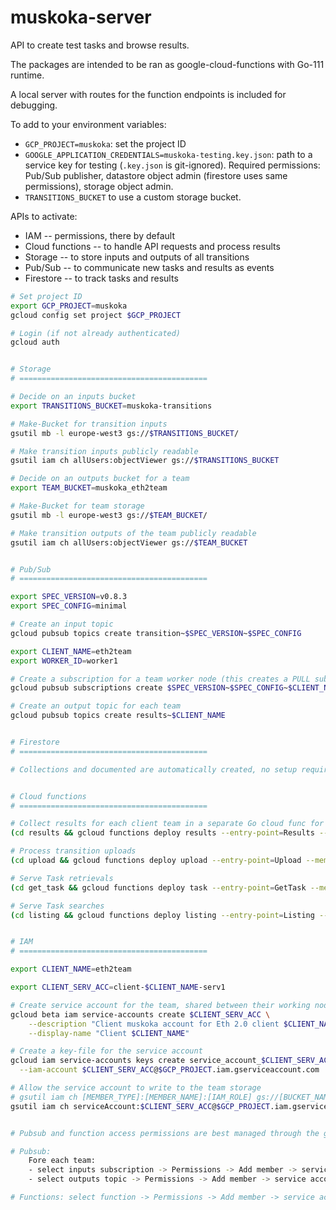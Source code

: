 # muskoka-server

API to create test tasks and browse results.

The packages are intended to be ran as google-cloud-functions with Go-111 runtime.

A local server with routes for the function endpoints is included for debugging.

To add to your environment variables:
- `GCP_PROJECT=muskoka`: set the project ID
- `GOOGLE_APPLICATION_CREDENTIALS=muskoka-testing.key.json`: path to a service key for testing (`.key.json` is git-ignored).
    Required permissions: Pub/Sub publisher, datastore object admin (firestore uses same permissions), storage object admin.
- `TRANSITIONS_BUCKET` to use a custom storage bucket.

APIs to activate:
- IAM             -- permissions, there by default
- Cloud functions -- to handle API requests and process results 
- Storage         -- to store inputs and outputs of all transitions
- Pub/Sub         -- to communicate new tasks and results as events
- Firestore       -- to track tasks and results


```bash
# Set project ID
export GCP_PROJECT=muskoka
gcloud config set project $GCP_PROJECT

# Login (if not already authenticated)
gcloud auth


# Storage
# ==========================================

# Decide on an inputs bucket
export TRANSITIONS_BUCKET=muskoka-transitions

# Make-Bucket for transition inputs
gsutil mb -l europe-west3 gs://$TRANSITIONS_BUCKET/

# Make transition inputs publicly readable
gsutil iam ch allUsers:objectViewer gs://$TRANSITIONS_BUCKET

# Decide on an outputs bucket for a team
export TEAM_BUCKET=muskoka_eth2team

# Make-Bucket for team storage
gsutil mb -l europe-west3 gs://$TEAM_BUCKET/

# Make transition outputs of the team publicly readable
gsutil iam ch allUsers:objectViewer gs://$TEAM_BUCKET


# Pub/Sub
# ==========================================

export SPEC_VERSION=v0.8.3
export SPEC_CONFIG=minimal

# Create an input topic
gcloud pubsub topics create transition~$SPEC_VERSION~$SPEC_CONFIG

export CLIENT_NAME=eth2team
export WORKER_ID=worker1

# Create a subscription for a team worker node (this creates a PULL subscription, with a 100 second ACK time, and 20 min message retention time)
gcloud pubsub subscriptions create $SPEC_VERSION~$SPEC_CONFIG~$CLIENT_NAME~$WORKER_ID --ack-deadline=100 --message-retention-duration=1200 --topic transition~$SPEC_VERSION~$SPEC_CONFIG

# Create an output topic for each team
gcloud pubsub topics create results~$CLIENT_NAME


# Firestore
# ==========================================

# Collections and documented are automatically created, no setup requirements here


# Cloud functions
# ==========================================

# Collect results for each client team in a separate Go cloud func for independent and isolated permission/upgrade management.
(cd results && gcloud functions deploy results --entry-point=Results --memory=128M --runtime=go111 --trigger-topic results~$CLIENT_NAME --set-env-vars MUSKOKA_CLIENT_NAME=$CLIENT_NAME)

# Process transition uploads
(cd upload && gcloud functions deploy upload --entry-point=Upload --memory=128M --runtime=go111 --trigger-http)

# Serve Task retrievals
(cd get_task && gcloud functions deploy task --entry-point=GetTask --memory=128M --runtime=go111 --trigger-http)

# Serve Task searches
(cd listing && gcloud functions deploy listing --entry-point=Listing --memory=128M --runtime=go111 --trigger-http)


# IAM
# ==========================================

export CLIENT_NAME=eth2team

export CLIENT_SERV_ACC=client-$CLIENT_NAME-serv1

# Create service account for the team, shared between their working nodes (or it can be per worker if preferred):
gcloud beta iam service-accounts create $CLIENT_SERV_ACC \
    --description "Client muskoka account for Eth 2.0 client $CLIENT_NAME" \
    --display-name "Client $CLIENT_NAME"

# Create a key-file for the service account
gcloud iam service-accounts keys create service_account_$CLIENT_SERV_ACC.key.json \
  --iam-account $CLIENT_SERV_ACC@$GCP_PROJECT.iam.gserviceaccount.com

# Allow the service account to write to the team storage
# gsutil iam ch [MEMBER_TYPE]:[MEMBER_NAME]:[IAM_ROLE] gs://[BUCKET_NAME]
gsutil iam ch serviceAccount:$CLIENT_SERV_ACC@$GCP_PROJECT.iam.gserviceaccount.com:roles/storage.objectCreator gs://$TEAM_BUCKET


# Pubsub and function access permissions are best managed through the google cloud web console

# Pubsub: 
    Fore each team:
    - select inputs subscription -> Permissions -> Add member -> service account name
    - select outputs topic -> Permissions -> Add member -> service account name

# Functions: select function -> Permissions -> Add member -> service account name
```

